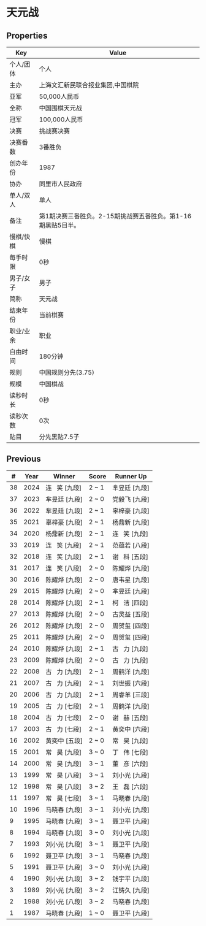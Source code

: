 # 天元战

## Properties

| Key | Value |
| --- | ----- |
| 个人/团体 | 个人 |
| 主办 | 上海文汇新民联合报业集团,中国棋院 |
| 亚军 | 50,000人民币 |
| 全称 | 中国围棋天元战 |
| 冠军 | 100,000人民币 |
| 决赛 | 挑战赛决赛 |
| 决赛番数 | 3番胜负 |
| 创办年份 | 1987 |
| 协办 | 同里市人民政府 |
| 单人/双人 | 单人 |
| 备注 | 第1期决赛三番胜负。2-15期挑战赛五番胜负。第1-16期黑贴5目半。 |
| 慢棋/快棋 | 慢棋 |
| 每手时限 | 0秒 |
| 男子/女子 | 男子 |
| 简称 | 天元战 |
| 结束年份 | 当前棋赛 |
| 职业/业余 | 职业 |
| 自由时间 | 180分钟 |
| 规则 | 中国规则分先(3.75) |
| 规模 | 中国棋战 |
| 读秒时长 | 0秒 |
| 读秒次数 | 0次 |
| 贴目 | 分先黑贴7.5子 |

## Previous

| # | Year | Winner | Score | Runner Up |
| --- | --- | --- | --- | --- |
| 38 | 2024 | 连   笑 [九段] | 2 ~ 1 | 芈昱廷 [九段] |
| 37 | 2023 | 芈昱廷 [九段] | 2 ~ 0 | 党毅飞 [九段] |
| 36 | 2022 | 芈昱廷 [九段] | 2 ~ 1 | 辜梓豪 [九段] |
| 35 | 2021 | 辜梓豪 [九段] | 2 ~ 1 | 杨鼎新 [九段] |
| 34 | 2020 | 杨鼎新 [九段] | 2 ~ 1 | 连   笑 [九段] |
| 33 | 2019 | 连   笑 [九段] | 2 ~ 1 | 范蕴若 [八段] |
| 32 | 2018 | 连   笑 [九段] | 2 ~ 1 | 谢   科 [五段] |
| 31 | 2017 | 连   笑 [八段] | 2 ~ 0 | 陈耀烨 [九段] |
| 30 | 2016 | 陈耀烨 [九段] | 2 ~ 0 | 唐韦星 [九段] |
| 29 | 2015 | 陈耀烨 [九段] | 2 ~ 0 | 芈昱廷 [九段] |
| 28 | 2014 | 陈耀烨 [九段] | 2 ~ 1 | 柯   洁 [四段] |
| 27 | 2013 | 陈耀烨 [九段] | 2 ~ 0 | 古灵益 [五段] |
| 26 | 2012 | 陈耀烨 [九段] | 2 ~ 0 | 周贺玺 [四段] |
| 25 | 2011 | 陈耀烨 [九段] | 2 ~ 0 | 周贺玺 [四段] |
| 24 | 2010 | 陈耀烨 [九段] | 2 ~ 1 | 古   力 [九段] |
| 23 | 2009 | 陈耀烨 [九段] | 2 ~ 0 | 古   力 [九段] |
| 22 | 2008 | 古   力 [九段] | 2 ~ 1 | 周鹤洋 [九段] |
| 21 | 2007 | 古   力 [九段] | 2 ~ 1 | 刘世振 [六段] |
| 20 | 2006 | 古   力 [九段] | 2 ~ 1 | 周睿羊 [三段] |
| 19 | 2005 | 古   力 [七段] | 2 ~ 1 | 周鹤洋 [九段] |
| 18 | 2004 | 古   力 [七段] | 2 ~ 0 | 谢   赫 [五段] |
| 17 | 2003 | 古   力 [七段] | 2 ~ 1 | 黄奕中 [六段] |
| 16 | 2002 | 黄奕中 [五段] | 2 ~ 0 | 常   昊 [九段] |
| 15 | 2001 | 常   昊 [九段] | 3 ~ 0 | 丁   伟 [七段] |
| 14 | 2000 | 常   昊 [九段] | 3 ~ 1 | 董   彦 [六段] |
| 13 | 1999 | 常   昊 [八段] | 3 ~ 1 | 刘小光 [九段] |
| 12 | 1998 | 常   昊 [八段] | 3 ~ 2 | 王   磊 [六段] |
| 11 | 1997 | 常   昊 [七段] | 3 ~ 1 | 马晓春 [九段] |
| 10 | 1996 | 马晓春 [九段] | 3 ~ 1 | 刘小光 [九段] |
| 9 | 1995 | 马晓春 [九段] | 3 ~ 1 | 聂卫平 [九段] |
| 8 | 1994 | 马晓春 [九段] | 3 ~ 0 | 刘小光 [九段] |
| 7 | 1993 | 刘小光 [九段] | 3 ~ 1 | 聂卫平 [九段] |
| 6 | 1992 | 聂卫平 [九段] | 3 ~ 1 | 马晓春 [九段] |
| 5 | 1991 | 聂卫平 [九段] | 3 ~ 0 | 刘小光 [九段] |
| 4 | 1990 | 刘小光 [九段] | 3 ~ 2 | 钱宇平 [九段] |
| 3 | 1989 | 刘小光 [九段] | 3 ~ 2 | 江铸久 [九段] |
| 2 | 1988 | 刘小光 [八段] | 3 ~ 2 | 马晓春 [九段] |
| 1 | 1987 | 马晓春 [九段] | 1 ~ 0 | 聂卫平 [九段] |

